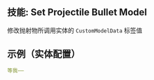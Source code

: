 技能: Set Projectile Bullet Model
--------------------------

修改抛射物所调用实体的 `CustomModelData` 标签值

示例（实体配置）
--------

```yaml
等我——
```